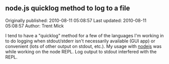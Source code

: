 ## node.js quicklog method to log to a file

Originally published: 2010-08-11 05:08:57
Last updated: 2010-08-11 05:08:57
Author: Trent Mick

I tend to have a "quicklog" method for a few of the languages I'm working in to do logging when stdout/stderr isn't necessarily available (GUI app) or convenient (lots of other output on stdout, etc.). My usage with [nodejs](http://nodejs.org) was while working on the node REPL. Log output to stdout interfered with the REPL.